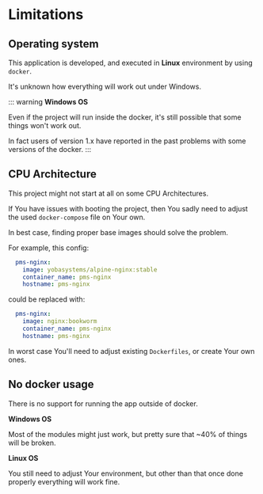 # Limitations

## Operating system

This application is developed, and executed in **Linux** environment by using `docker`. 

It's unknown how everything will work out under Windows.

::: warning
**Windows OS**

Even if the project will run inside the docker, it's still possible that some things won't work out.

In fact users of version 1.x have reported in the past problems with some versions of the docker.
:::

## CPU Architecture

This project might not start at all on some CPU Architectures. 

If You have issues with booting the project, then You sadly need to adjust the used `docker-compose` file on Your own.

In best case, finding proper base images should solve the problem. 

For example, this config:

```yaml
  pms-nginx:
    image: yobasystems/alpine-nginx:stable
    container_name: pms-nginx
    hostname: pms-nginx
```

could be replaced with:

```yaml
  pms-nginx:
    image: nginx:bookworm
    container_name: pms-nginx
    hostname: pms-nginx
```

In worst case You'll need to adjust existing `Dockerfiles`, or create Your own ones.

## No docker usage

There is no support for running the app outside of docker.

**Windows OS**

Most of the modules might just work, but pretty sure that ~40% of things will be broken.

**Linux OS**

You still need to adjust Your environment, but other than that once done properly everything will work fine.
